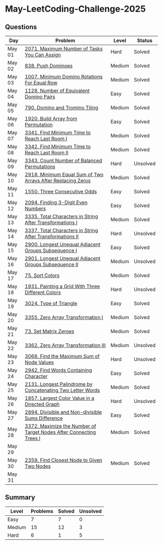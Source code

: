 # May-LeetCoding-Challenge-2025


## Questions
| Day | Problem | Level | Status |
| --- | --- | --- | --- |
| May 01 | [2071. Maximum Number of Tasks You Can Assign](https://leetcode.com/problems/maximum-number-of-tasks-you-can-assign/) | Hard | Solved |
| May 02 | [838. Push Dominoes](https://leetcode.com/problems/push-dominoes/) | Medium | Solved |
| May 03 | [1007. Minimum Domino Rotations For Equal Row](https://leetcode.com/problems/minimum-domino-rotations-for-equal-row/) | Medium | Solved |
| May 04 | [1128. Number of Equivalent Domino Pairs](https://leetcode.com/problems/number-of-equivalent-domino-pairs/) | Easy | Solved |
| May 05 | [790. Domino and Tromino Tiling](https://leetcode.com/problems/domino-and-tromino-tiling/) | Medium | Solved |
| May 06 | [1920. Build Array from Permutation](https://leetcode.com/problems/build-array-from-permutation/) | Easy | Solved |
| May 07 | [3341. Find Minimum Time to Reach Last Room I](https://leetcode.com/problems/find-minimum-time-to-reach-last-room-i/) | Medium | Solved |
| May 08 | [3342. Find Minimum Time to Reach Last Room II](https://leetcode.com/problems/find-minimum-time-to-reach-last-room-ii/) | Medium | Solved |
| May 09 | [3343. Count Number of Balanced Permutations](https://leetcode.com/problems/count-number-of-balanced-permutations/) | Hard | Unsolved |
| May 10 | [2918. Minimum Equal Sum of Two Arrays After Replacing Zeros](https://leetcode.com/problems/minimum-equal-sum-of-two-arrays-after-replacing-zeros/) | Medium | Solved |
| May 11 | [1550. Three Consecutive Odds](https://leetcode.com/problems/three-consecutive-odds/) | Easy | Solved |
| May 12 | [2094. Finding 3-Digit Even Numbers](https://leetcode.com/problems/finding-3-digit-even-numbers/) | Easy | Solved |
| May 13 | [3335. Total Characters in String After Transformations I](https://leetcode.com/problems/total-characters-in-string-after-transformations-i/) | Medium | Solved |
| May 14 | [3337. Total Characters in String After Transformations II](https://leetcode.com/problems/total-characters-in-string-after-transformations-ii/) | Hard | Unsolved |
| May 15 | [2900. Longest Unequal Adjacent Groups Subsequence I](https://leetcode.com/problems/longest-unequal-adjacent-groups-subsequence-i/) | Easy | Solved |
| May 16 | [2901. Longest Unequal Adjacent Groups Subsequence II](https://leetcode.com/problems/longest-unequal-adjacent-groups-subsequence-ii/) | Medium | Unsolved |
| May 17 | [75. Sort Colors](https://leetcode.com/problems/sort-colors/) | Medium | Solved |
| May 18 | [1931. Painting a Grid With Three Different Colors](https://leetcode.com/problems/painting-a-grid-with-three-different-colors/) | Hard | Unsolved |
| May 19 | [3024. Type of Triangle](https://leetcode.com/problems/type-of-triangle/) | Easy | Solved |
| May 20 | [3355. Zero Array Transformation I](https://leetcode.com/problems/zero-array-transformation-i/) | Medium | Solved |
| May 21 | [73. Set Matrix Zeroes](https://leetcode.com/problems/set-matrix-zeroes/) | Medium | Solved |
| May 22 | [3362. Zero Array Transformation III](https://leetcode.com/problems/zero-array-transformation-iii/) | Medium | Unsolved |
| May 23 | [3068. Find the Maximum Sum of Node Values](https://leetcode.com/problems/find-the-maximum-sum-of-node-values/) | Hard | Unsolved |
| May 24 | [2942. Find Words Containing Character](https://leetcode.com/problems/find-words-containing-character/) | Easy | Solved |
| May 25 | [2131. Longest Palindrome by Concatenating Two Letter Words](https://leetcode.com/problems/longest-palindrome-by-concatenating-two-letter-words/) | Medium | Solved |
| May 26 | [1857. Largest Color Value in a Directed Graph](https://leetcode.com/problems/largest-color-value-in-a-directed-graph/) | Hard | Unsolved |
| May 27 | [2894. Divisible and Non-divisible Sums Difference](https://leetcode.com/problems/divisible-and-non-divisible-sums-difference/) | Easy | Solved |
| May 28 | [3372. Maximize the Number of Target Nodes After Connecting Trees I](https://leetcode.com/problems/maximize-the-number-of-target-nodes-after-connecting-trees-i/) | Medium | Solved |
| May 29 | []() |  |  |
| May 30 | [2359. Find Closest Node to Given Two Nodes](https://leetcode.com/problems/find-closest-node-to-given-two-nodes/) | Medium | Solved |
| May 31 | []() |  |  |


## Summary
| Level  | Problems | Solved | Unsolved |
| ---    | --- | --- | --- |
| Easy   | 7 | 7 | 0 |
| Medium | 15 | 12 | 3 |
| Hard   | 6 | 1 | 5 |
